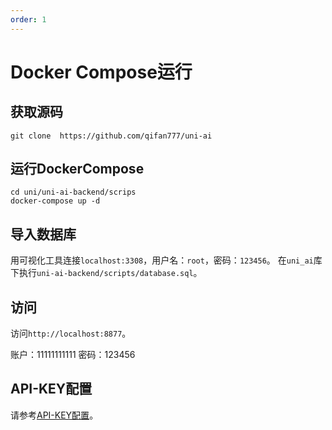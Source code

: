 ```yaml
---
order: 1
---
```


# Docker Compose运行

## 获取源码

```shell
git clone  https://github.com/qifan777/uni-ai
```

## 运行DockerCompose

```shell
cd uni/uni-ai-backend/scrips
docker-compose up -d
```

## 导入数据库

用可视化工具连接`localhost:3308`，用户名：`root`，密码：`123456`。
在`uni_ai`库下执行`uni-ai-backend/scripts/database.sql`。

## 访问

访问`http://localhost:8877`。

账户：11111111111
密码：123456

## API-KEY配置

请参考[API-KEY配置](./use.md/#ai厂商密钥配置)。
